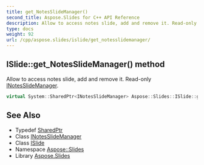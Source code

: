 ```yaml
---
title: get_NotesSlideManager()
second_title: Aspose.Slides for C++ API Reference
description: Allow to access notes slide, add and remove it. Read-only INotesSlideManager.
type: docs
weight: 92
url: /cpp/aspose.slides/islide/get_notesslidemanager/
---
```

## ISlide::get_NotesSlideManager() method


Allow to access notes slide, add and remove it. Read-only [INotesSlideManager](../../inotesslidemanager/).

```cpp
virtual System::SharedPtr<INotesSlideManager> Aspose::Slides::ISlide::get_NotesSlideManager()=0
```

## See Also

* Typedef [SharedPtr](../../system/sharedptr/)
* Class [INotesSlideManager](../inotesslidemanager/)
* Class [ISlide](./)
* Namespace [Aspose::Slides](../)
* Library [Aspose.Slides](../../)
